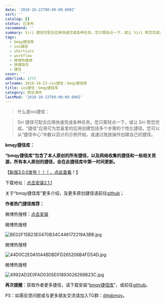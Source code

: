 ```yaml
---
date: '2018-10-22T00:00:00.000Z'
sort: ''
catalog: []
status: 已发布
recommend: ''
summary: Siri 捷径可配合应用快速完成各种任务。您只需轻点一下，或让 Siri 帮您完成。“捷径”应用可为您喜爱的应用创建包括多个步骤的个性化捷径。您可以从“捷径中心”中数以百计的示例开始，或通过拖放操作创建自己的捷径。
tags:
  - bmqy捷径库
  - ios捷径
  - shortcuts
  - workflow
  - 微博热搜榜
  - 快捷指令
  - 捷径
cover: ''
abbrlink: 1777
urlname: 2018-10-22-ios捷径：bmqy捷径库
title: ios捷径：bmqy捷径库
category: 燕坊清作
lastMod: '2018-10-22T00:00:00.000Z'
---
```


> 什么是ios捷径：


> Siri 捷径可配合应用快速完成各种任务。您只需轻点一下，或让 Siri 帮您完成。“捷径”应用可为您喜爱的应用创建包括多个步骤的个性化捷径。您可以从“捷径中心”中数以百计的示例开始，或通过拖放操作创建自己的捷径。


**bmqy捷径库：**


**“bmqy捷径库”包含了本人原创的所有捷径，以及网络收集的捷径和一些相关资源，所有本人原创的捷径，会在此捷径库中第一时间更新。**


【[新版3.0.0发布！！！，点此查看](https://www.bmqy.net/2342.html)！】


下载地址：[点击安装2.1.1](https://www.icloud.com/shortcuts/064d72c6690a41b9b6d03f7e9084d022)


关于“bmqy捷径库”更多介绍，及更多原创捷径请前往[github](https://github.com/bmqy)；


**作者热门捷径推荐：**


微博热搜榜：[点击安装](https://www.bmqy.net/1798.html)


微博热搜榜


![BE02F15B23E0470B34C446172219A3BB.jpg](http://image.bmqy.net/wp-content/uploads/2018/10/BE02F15B23E0470B34C446172219A3BB.jpg)


微博热搜榜


![44D0C2E0A1044BDBDFD265206B4FD54D.jpg](http://image.bmqy.net/wp-content/uploads/2018/10/44D0C2E0A1044BDBDFD265206B4FD54D.jpg)


微博热搜榜


![4992AD2E0FAD0305E01893026269B23C.jpg](http://image.bmqy.net/wp-content/uploads/2018/10/4992AD2E0FAD0305E01893026269B23C.jpg)


**再次提醒**：获取作者更多捷径，请下载安装“[bmqy捷径库](https://www.icloud.com/shortcuts/064d72c6690a41b9b6d03f7e9084d022)”，或前往[github](https://github.com/bmqy)。


PS：如需反馈问题或与更多朋友交流请加入TG群：[@tgbmqy](https://t.me/tgbmqy)。

